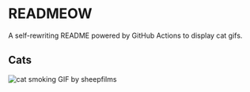 # READMEOW

A self-rewriting README powered by GitHub Actions to display cat gifs.

## Cats

![cat smoking GIF by sheepfilms](https://media3.giphy.com/media/l0ExdMHUDKteztyfe/200.gif?cid=9acd02daj96pjajxngdso15e3ekqgmudh4z9h7rh1xesiq7n&ep=v1_gifs_search&rid=200.gif&ct=g)
